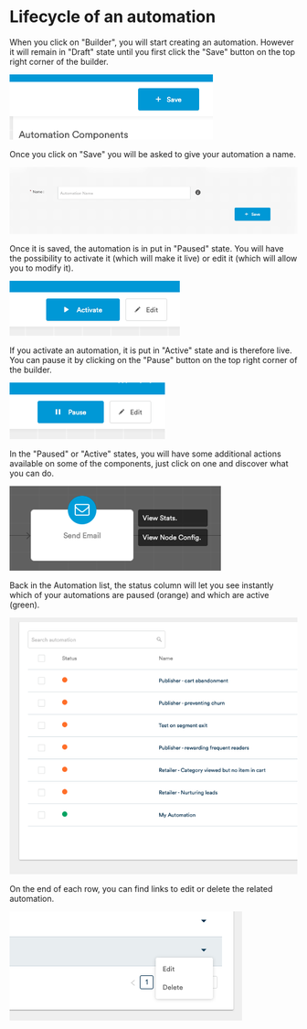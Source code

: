 # Lifecycle of an automation

When you click on "Builder", you will start creating an automation. However it will remain in "Draft" state until you first click the "Save" button on the top right corner of the builder.

![](.gitbook/assets/image%20%281%29.png)

Once you click on "Save" you will be asked to give your automation a name.

![](.gitbook/assets/image%20%2822%29.png)

Once it is saved, the automation is in put in "Paused" state. You will have the possibility to activate it \(which will make it live\) or edit it \(which will allow you to modify it\).

![](.gitbook/assets/image%20%2815%29.png)

If you activate an automation, it is put in "Active" state and is therefore live. You can pause it by clicking on the "Pause" button on the top right corner of the builder.

![](.gitbook/assets/image%20%286%29.png)

In the "Paused" or "Active" states, you will have some additional actions available on some of the components, just click on one and discover what you can do.

![](.gitbook/assets/image%20%283%29.png)

Back in the Automation list, the status column will let you see instantly which of your automations are paused \(orange\) and which are active \(green\).

![](.gitbook/assets/image%20%287%29.png)

On the end of each row, you can find links to edit or delete the related automation.

![](.gitbook/assets/image%20%284%29.png)

